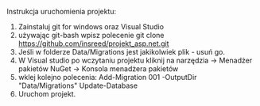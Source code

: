 Instrukcja uruchomienia projektu:
1. Zainstaluj git for windows oraz Visual Studio
2. używając git-bash wpisz polecenie git clone https://github.com/insreed/projekt_asp.net.git
3. Jeśli w folderze Data/Migrations jest jakikolwiek plik - usuń go.
4. W Visual studio po wczytaniu projektu kliknij na narzędzia -> Menadżer pakietów NuGet -> Konsola menadżera pakietów
5. wklej kolejno polecenia:
							Add-Migration 001 -OutputDir "Data/Migrations"
							Update-Database
6. Uruchom projekt.